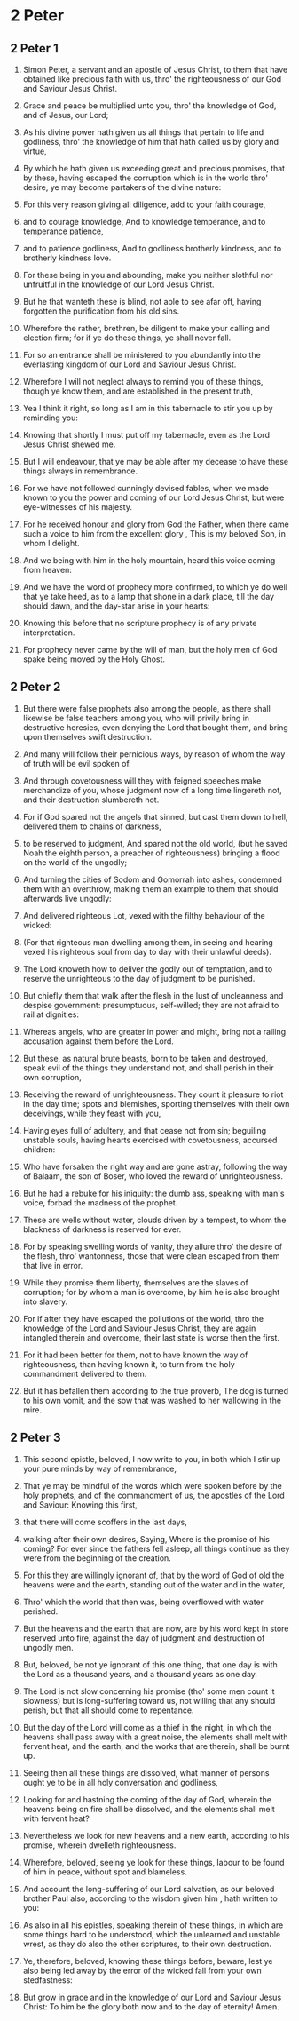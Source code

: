 # 2 Peter

## 2 Peter 1

1. Simon Peter, a servant and an apostle of Jesus Christ, to them that have obtained like precious faith with us, thro' the righteousness of our God and Saviour Jesus Christ.

2. Grace and peace be multiplied unto you, thro' the knowledge of God, and of Jesus, our Lord;

3. As his divine power hath given us all things that pertain to life and godliness, thro' the knowledge of him that hath called us by glory and virtue,

4. By which he hath given us exceeding great and precious promises, that by these, having escaped the corruption which is in the world thro' desire, ye may become partakers of the divine nature:

5. For this very reason giving all diligence, add to your faith courage,

6. and to courage knowledge, And to knowledge temperance, and to temperance patience,

7. and to patience godliness, And to godliness brotherly kindness, and to brotherly kindness love.

8. For these being in you and abounding, make you neither slothful nor unfruitful in the knowledge of our Lord Jesus Christ.

9. But he that wanteth these is blind, not able to see afar off, having forgotten the purification from his old sins.

10. Wherefore the rather, brethren, be diligent to make your calling and election firm; for if ye do these things, ye shall never fall.

11. For so an entrance shall be ministered to you abundantly into the everlasting kingdom of our Lord and Saviour Jesus Christ.

12. Wherefore I will not neglect always to remind you of these things, though ye know them, and are established in the present truth,

13. Yea I think it right, so long as I am in this tabernacle to stir you up by reminding you:

14. Knowing that shortly I must put off my tabernacle, even as the Lord Jesus Christ shewed me.

15. But I will endeavour, that ye may be able after my decease to have these things always in remembrance.

16. For we have not followed cunningly devised fables, when we made known to you the power and coming of our Lord Jesus Christ, but were eye-witnesses of his majesty.

17. For he received honour and glory from God the Father, when there came such a voice to him from the excellent glory , This is my beloved Son, in whom I delight.

18. And we being with him in the holy mountain, heard this voice coming from heaven:

19. And we have the word of prophecy more confirmed, to which ye do well that ye take heed, as to a lamp that shone in a dark place, till the day should dawn, and the day-star arise in your hearts:

20. Knowing this before that no scripture prophecy is of any private interpretation.

21. For prophecy never came by the will of man, but the holy men of God spake being moved by the Holy Ghost.

## 2 Peter 2

1. But there were false prophets also among the people, as there shall likewise be false teachers among you, who will privily bring in destructive heresies, even denying the Lord that bought them, and bring upon themselves swift destruction.

2. And many will follow their pernicious ways, by reason of whom the way of truth will be evil spoken of.

3. And through covetousness will they with feigned speeches make merchandize of you, whose judgment now of a long time lingereth not, and their destruction slumbereth not.

4. For if God spared not the angels that sinned, but cast them down to hell, delivered them to chains of darkness,

5. to be reserved to judgment, And spared not the old world, (but he saved Noah the eighth person, a preacher of righteousness) bringing a flood on the world of the ungodly;

6. And turning the cities of Sodom and Gomorrah into ashes, condemned them with an overthrow, making them an example to them that should afterwards live ungodly:

7. And delivered righteous Lot, vexed with the filthy behaviour of the wicked:

8. (For that righteous man dwelling among them, in seeing and hearing vexed his righteous soul from day to day with their unlawful deeds).

9. The Lord knoweth how to deliver the godly out of temptation, and to reserve the unrighteous to the day of judgment to be punished.

10. But chiefly them that walk after the flesh in the lust of uncleanness and despise government: presumptuous, self-willed; they are not afraid to rail at dignities:

11. Whereas angels, who are greater in power and might, bring not a railing accusation against them before the Lord.

12. But these, as natural brute beasts, born to be taken and destroyed, speak evil of the things they understand not, and shall perish in their own corruption,

13. Receiving the reward of unrighteousness. They count it pleasure to riot in the day time; spots and blemishes, sporting themselves with their own deceivings, while they feast with you,

14. Having eyes full of adultery, and that cease not from sin; beguiling unstable souls, having hearts exercised with covetousness, accursed children:

15. Who have forsaken the right way and are gone astray, following the way of Balaam, the son of Boser, who loved the reward of unrighteousness.

16. But he had a rebuke for his iniquity: the dumb ass, speaking with man's voice, forbad the madness of the prophet.

17. These are wells without water, clouds driven by a tempest, to whom the blackness of darkness is reserved for ever.

18. For by speaking swelling words of vanity, they allure thro' the desire of the flesh, thro' wantonness, those that were clean escaped from them that live in error.

19. While they promise them liberty, themselves are the slaves of corruption; for by whom a man is overcome, by him he is also brought into slavery.

20. For if after they have escaped the pollutions of the world, thro the knowledge of the Lord and Saviour Jesus Christ, they are again intangled therein and overcome, their last state is worse then the first.

21. For it had been better for them, not to have known the way of righteousness, than having known it, to turn from the holy commandment delivered to them.

22. But it has befallen them according to the true proverb, The dog is turned to his own vomit, and the sow that was washed to her wallowing in the mire.

## 2 Peter 3

1. This second epistle, beloved, I now write to you, in both which I stir up your pure minds by way of remembrance,

2. That ye may be mindful of the words which were spoken before by the holy prophets, and of the commandment of us, the apostles of the Lord and Saviour: Knowing this first,

3. that there will come scoffers in the last days,

4. walking after their own desires, Saying, Where is the promise of his coming? For ever since the fathers fell asleep, all things continue as they were from the beginning of the creation.

5. For this they are willingly ignorant of, that by the word of God of old the heavens were and the earth, standing out of the water and in the water,

6. Thro' which the world that then was, being overflowed with water perished.

7. But the heavens and the earth that are now, are by his word kept in store reserved unto fire, against the day of judgment and destruction of ungodly men.

8. But, beloved, be not ye ignorant of this one thing, that one day is with the Lord as a thousand years, and a thousand years as one day.

9. The Lord is not slow concerning his promise (tho' some men count it slowness) but is long-suffering toward us, not willing that any should perish, but that all should come to repentance.

10. But the day of the Lord will come as a thief in the night, in which the heavens shall pass away with a great noise, the elements shall melt with fervent heat, and the earth, and the works that are therein, shall be burnt up.

11. Seeing then all these things are dissolved, what manner of persons ought ye to be in all holy conversation and godliness,

12. Looking for and hastning the coming of the day of God, wherein the heavens being on fire shall be dissolved, and the elements shall melt with fervent heat?

13. Nevertheless we look for new heavens and a new earth, according to his promise, wherein dwelleth righteousness.

14. Wherefore, beloved, seeing ye look for these things, labour to be found of him in peace, without spot and blameless.

15. And account the long-suffering of our Lord salvation, as our beloved brother Paul also, according to the wisdom given him , hath written to you:

16. As also in all his epistles, speaking therein of these things, in which are some things hard to be understood, which the unlearned and unstable wrest, as they do also the other scriptures, to their own destruction.

17. Ye, therefore, beloved, knowing these things before, beware, lest ye also being led away by the error of the wicked fall from your own stedfastness:

18. But grow in grace and in the knowledge of our Lord and Saviour Jesus Christ: To him be the glory both now and to the day of eternity! Amen.

